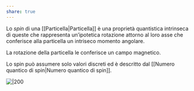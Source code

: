 ```yaml
---
share: true
---
```

Lo *spin* di una [[Particella|Particella]] è una proprietà quantistica intrinseca di queste che rappresenta un’ipotetica rotazione attorno al loro asse che conferisce alla particella un intriseco momento angolare.

La rotazione della particella le conferisce un campo magnetico.

Lo spin può assumere solo valori discreti ed è descritto dal [[Numero quantico di spin|Numero quantico di spin]].

![|200](5da4d2e111ae82bb4cc21761e221a4fb_MD5%201.png)